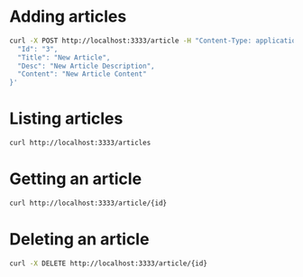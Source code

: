 # Adding articles 

```sh
curl -X POST http://localhost:3333/article -H "Content-Type: application/json" -d '{
  "Id": "3",
  "Title": "New Article",
  "Desc": "New Article Description",
  "Content": "New Article Content"
}'
```

# Listing articles
    
```sh
curl http://localhost:3333/articles
```    

# Getting an article

```sh
curl http://localhost:3333/article/{id}
```

# Deleting an article

```sh
curl -X DELETE http://localhost:3333/article/{id}
```

